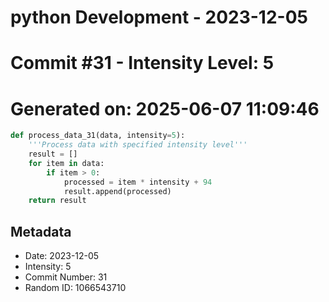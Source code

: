 ﻿# python Development - 2023-12-05
# Commit #31 - Intensity Level: 5
# Generated on: 2025-06-07 11:09:46
```python
def process_data_31(data, intensity=5):
    '''Process data with specified intensity level'''
    result = []
    for item in data:
        if item > 0:
            processed = item * intensity + 94
            result.append(processed)
    return result
```
## Metadata
- Date: 2023-12-05
- Intensity: 5
- Commit Number: 31
- Random ID: 1066543710
